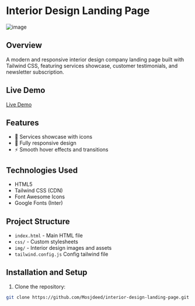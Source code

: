 # Interior Design Landing Page

![image](https://github.com/user-attachments/assets/2ed51d6a-a98c-4dc0-93c5-953f3f93d182)

## Overview
A modern and responsive interior design company landing page built with Tailwind CSS, featuring services showcase, customer testimonials, and newsletter subscription.

## Live Demo
[Live Demo](https://mosjdeed.github.io/interior-design-landing-page/)

## Features
- 🎨 Services showcase with icons
- 📱 Fully responsive design
- ⚡ Smooth hover effects and transitions

## Technologies Used
- HTML5
- Tailwind CSS (CDN)
- Font Awesome Icons
- Google Fonts (Inter)

## Project Structure
- `index.html` - Main HTML file
- `css/` - Custom stylesheets
- `img/` - Interior design images and assets
- `tailwind.config.js` Config tailwind file

## Installation and Setup
1. Clone the repository:
```bash
git clone https://github.com/Mosjdeed/interior-design-landing-page.git
```
